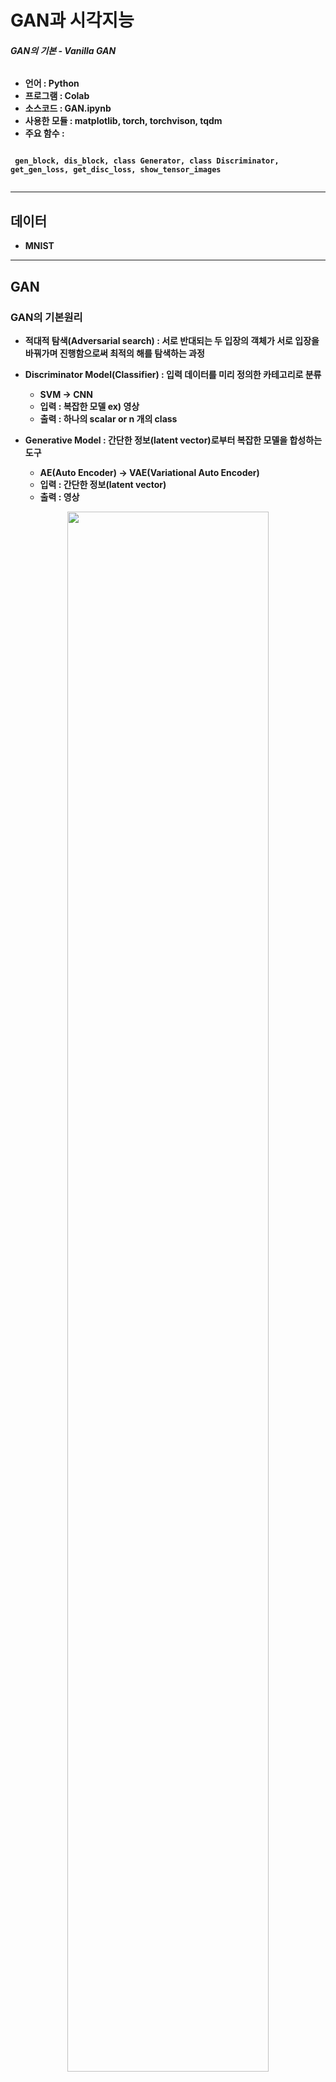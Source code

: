 # GAN과 시각지능
###### <strong> GAN의 기본 - Vanilla GAN

* 언어 : Python
* 프로그램 : Colab
* 소스코드 : GAN.ipynb
* 사용한 모듈 : matplotlib, torch, torchvison, tqdm
* 주요 함수 :

```

 gen_block, dis_block, class Generator, class Discriminator, get_gen_loss, get_disc_loss, show_tensor_images
 
 ```
 

----------------------------------------

## 데이터

* MNIST

----------------------------------------

## GAN
 
### GAN의 기본원리
 
 * 적대적 탐색(Adversarial search) : 서로 반대되는 두 입장의 객체가 서로 입장을 바꿔가며 진행함으로써 최적의 해를 탐색하는 과정
 
 * Discriminator Model(Classifier) : 입력 데이터를 미리 정의한 카테고리로 분류
   * SVM -> CNN
   * 입력 : 복잡한 모델 ex) 영상
   * 출력 : 하나의 scalar or n 개의 class
 
 * Generative Model : 간단한 정보(latent vector)로부터 복잡한 모델을 합성하는 도구
   * AE(Auto Encoder) -> VAE(Variational Auto Encoder)
   * 입력 : 간단한 정보(latent vector)
   * 출력 : 영상
 
 <p align="center"><img src = "https://user-images.githubusercontent.com/72690336/122800405-dbbbaa00-d2fd-11eb-8688-a05e8eaef6b1.png" width="80%" height="80%">

  
### GAN의 개념
  
  * 생성자 (Generator)와 판별자 (Discriminator)의 대립과 경쟁을 통해서 모델을 훈련시켜서 사용자가 만족할만한 수준의 결과를 생성하는 생성 모델
  * 생성자 (Generator)
    * G::p<sub>z</sub>(z) -> p<sub>g</sub>
    * 대립을 통해 더 우수한 품질의 결과 도출하도록 훈련
  * 판별자 (Discriminator)
    * D::D(x;𝜃<sub>d</sub> -> fake/real
    * 생성자의 결과가 만족할 수준인지를 판별하여 fake/real의 결과 도출
   * x ~ p<sub>g</sub> -> fake, x ~ data -> real
  * GAN의 훈련이 끝나면 마지막 parameter(𝜃<sub>g</sub>)를 저장한 generator를 이용해서 다양한 샘플 생성
  
 <p align="center"><img src = "https://user-images.githubusercontent.com/72690336/122802940-f7747f80-d300-11eb-8afb-6524d4d1a7df.png" width="40%" height="40%">
  
### GAN의 구성요소
  * 생성자(Generator)
    * Decoder와 유사한 구조
    * 입력(latent vector)를 받아서 결과(synthesized image)를 생성하는 모듈
    * Vanilla Gan에서는 convolution을 사용하지 않음
  
  * Generator의 구조
    * n개의 generator block 으로 구성
    * generator block은 낮은 해상도의 입력을 받아서 높은 해상도의 출력을 생성
  
  <p align="center"><img src = "https://user-images.githubusercontent.com/72690336/122803575-bdf04400-d301-11eb-8764-c1f8b0faf957.png" width="70%" height="70%">
  
  * 판별자(Discriminator)
    * 입력(real or fake data)을 받아서 real/fake를 판정하는 모듈
    * Classifier와 유사한 역할을 수행
   
  * Discriminator의 구조
    * n개의 discriminator block 으로 구성
    * discriminator block은 높은 해상도의 입력을 받아서 낮은 해상도의 출력을 생성
   
   <p align="center"><img src = "https://user-images.githubusercontent.com/72690336/122804041-58e91e00-d302-11eb-974e-995c385319db.png" width="70%" height="70%">
    
  * GAN Loss 함수
    * BCE(Binary Cross Entropy에서 도출
    * 훈련데이터 (real, x) -> y<sup>(i)</sup> = 1
    * 생성데이터 (fake, G(z)) -> y<sup>(i)</sup> = 0, x<sup>(i)</sup> = G(z<sup>(i)</sup>, 𝜃<sub>g</sub>)
    * Discriminator -> h(.,𝜃<sub>d</sub>
    * BCE와의 차이 : BCE는 최대화하는 𝜃 하나를 찾는 문제로 max 방향으로만 최적화 하기 때문에 훈련이 쉬우나, GAN Loss는 max와 min 방향으로 최적화하기 때문에 훈련이 어려움
      * Discriminator: D(x)는 1을, D(G(z))는 0을 출력할 것 -> logD(x) & log (1 – D(G(z)))가 max
      * Generator: D(G(z))가 1을 출력할 것 -> log(1 – D(G(z)))가 min
    
    <p align="center"><img src = "https://user-images.githubusercontent.com/72690336/122806282-1bd25b00-d305-11eb-89df-08d747d637ae.png" width="70%" height="70%">

    
### GAN Training
  * 훈련 목표
    * 훈련 데이터 x와 일치하는 G(z)를 생성하는 것 P<sub>data</sub> = P<sub>z</sub>, 잘 생성되면 D()는 x와 G(z)를 구분하지 못함 = 값 : 1/2
    * GAN은 min max V(G,D)를 추구하기 때문에 수렴이 어려울 수 있지만, 최적의 경우에 수렴되는 값이 있음을 증명
    
  * 훈련의 어려움
    * D와 G를 동시에 훈련해야함 : D는 max, G는 min을 추구
    * 훈련 초기 생성되는 G(z)는 품질이 안좋은 -> 매번 0에 가까우면 log(1-D(G(z))이 0에 가까운 값을 가짐 -> gradient descent를 적용하기 힘듦
    * 위와 같은 문제을 방지하기 위해 초기에는 log(1-D(G(z))를 사용하지 말고 D(G(z))를 최대화 시키는 방향으로 훈련(후자가 값이 더 크다)

---------------------------------------------


### 코드 설명

* generator block
   ```python
     def gen_block(input_dim, output_dim):
      return nn.Sequential(
        nn.Linear(input_dim, output_dim),
        nn.BatchNorm1d(output_dim),
        nn.ReLU(inplace=True),
      )
     ```
  * input 차원과 output 차원을 입력받음
  * Linear layer와 batch norm, relu 함수로 구성
     
* Generator
     ```python
     class Generator(nn.Module):
      def __init__(self, z_dim=10, im_dim=784, hidden_dim=128):
        super(Generator, self).__init__()
        # Build the neural network
        self.gen = nn.Sequential(
            gen_block(z_dim, hidden_dim),
            gen_block(hidden_dim, hidden_dim*2),
            gen_block(hidden_dim*2, hidden_dim*4),
            gen_block(hidden_dim*4, hidden_dim*8),
            
            nn.Linear(hidden_dim*8, im_dim),
            nn.Sigmoid()
        )
     ```
  * 4개의 generator block과 FC layer, sigmoid 함수로 구성
  * MNIST데이터 입력(28x28)
    * 입력 : z_dim = 10
    * 출력 : im_dim = 784
     
* discriminator block
   ```python
     def dis_block(input_dim, output_dim):
      return nn.Sequential(
        nn.Linear(input_dim, output_dim),
        nn.LeakyReLU(0.2, inplace=True)
      )
     ```
  * input 차원과 output 차원을 입력받음
  * Linear layer와 relu 함수로 구성
     
* Discriminator
  ```python
     class Discriminator(nn.Module):
      def __init__(self, im_dim=784, hidden_dim=128):
        super(Discriminator, self).__init__()
        self.disc = nn.Sequential(
            dis_block(im_dim, hidden_dim * 4),
            dis_block(hidden_dim * 4, hidden_dim * 2),
            dis_block(hidden_dim * 2, hidden_dim),
            nn.Linear(hidden_dim, 1)
        )
     ```
  * 3개의 discriminator block과 FC layer로 구성
  * MNIST데이터 입력(28x28)
    * 입력 : im_dim = 784
    * 출력 : 1
     
* 이후 Loss Function 정의, 초기화, Optimizer 생성, 모델 Training 순으로 진행
     
     <p align="center"><img src = "https://user-images.githubusercontent.com/72690336/122808601-0dd20980-d308-11eb-89b8-32fa62903301.png" width="30%" height="30%">
      
      
### 샘플 이미지
* 원본 이미지(real)
      
<p align="center"><img src = "https://user-images.githubusercontent.com/72690336/122808816-4eca1e00-d308-11eb-8eb3-ab3a3777fcd6.png" width="30%" height="30%">

* 생성이미지(fake)
 
<p align="center"><img src = "https://user-images.githubusercontent.com/72690336/122809052-8df86f00-d308-11eb-863f-3ab343d2f733.png" width="30%" height="30%">
 
* 모델 성능(step 6000)
  * Generator loss: 3.7584004163742075, discriminator loss: 0.07491180759668352

